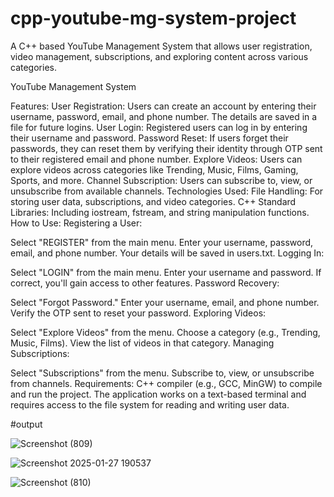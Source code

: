 # cpp-youtube-mg-system-project
A C++ based YouTube Management System that allows user registration, video management, subscriptions, and exploring content across various categories.


YouTube Management System


Features:
User Registration: Users can create an account by entering their username, password, email, and phone number. The details are saved in a file for future logins.
User Login: Registered users can log in by entering their username and password.
Password Reset: If users forget their passwords, they can reset them by verifying their identity through OTP sent to their registered email and phone number.
Explore Videos: Users can explore videos across categories like Trending, Music, Films, Gaming, Sports, and more.
Channel Subscription: Users can subscribe to, view, or unsubscribe from available channels.
Technologies Used:
File Handling: For storing user data, subscriptions, and video categories.
C++ Standard Libraries: Including iostream, fstream, and string manipulation functions.
How to Use:
Registering a User:

Select "REGISTER" from the main menu.
Enter your username, password, email, and phone number.
Your details will be saved in users.txt.
Logging In:

Select "LOGIN" from the main menu.
Enter your username and password.
If correct, you'll gain access to other features.
Password Recovery:

Select "Forgot Password."
Enter your username, email, and phone number.
Verify the OTP sent to reset your password.
Exploring Videos:

Select "Explore Videos" from the menu.
Choose a category (e.g., Trending, Music, Films).
View the list of videos in that category.
Managing Subscriptions:

Select "Subscriptions" from the menu.
Subscribe to, view, or unsubscribe from channels.
Requirements:
C++ compiler (e.g., GCC, MinGW) to compile and run the project.
The application works on a text-based terminal and requires access to the file system for reading and writing user data.




#output 

![Screenshot (809)](https://github.com/user-attachments/assets/693ecf11-a377-47c5-833e-e391f0a75389)


![Screenshot 2025-01-27 190537](https://github.com/user-attachments/assets/1edc0f12-d4e8-408f-bb0a-2e639a3e9c5f)


![Screenshot (810)](https://github.com/user-attachments/assets/5755d4f4-72e1-4a33-b677-3b68638e00f2)
